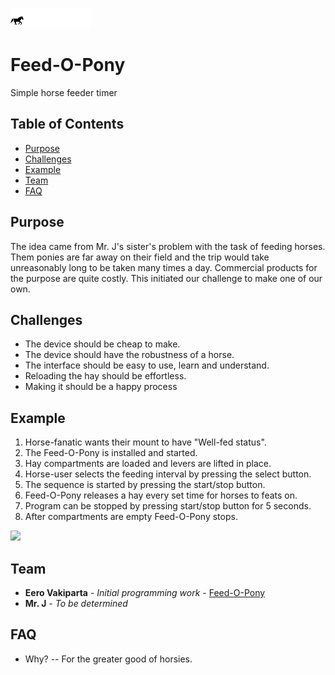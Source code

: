 ![](feedopony.gif)

# Feed-O-Pony
Simple horse feeder timer 

## Table of Contents 

- [Purpose](#purpose)
- [Challenges](#challenges)
- [Example](#example)
- [Team](#team)
- [FAQ](#faq)


## Purpose

The idea came from Mr. J's sister's problem with the task of feeding horses. Them ponies are far away on their field and the trip would take unreasonably long to be taken many times a day. Commercial products for the purpose are quite costly. This initiated our challenge to make one of our own.


## Challenges

- The device should be cheap to make. 
- The device should have the robustness of a horse.
- The interface should be easy to use, learn and understand.
- Reloading the hay should be effortless.
- Making it should be a happy process


## Example

1. Horse-fanatic wants their mount to have "Well-fed status".
2. The Feed-O-Pony is installed and started.
3. Hay compartments are loaded and levers are lifted in place.
4. Horse-user selects the feeding interval by pressing the select button.
5. The sequence is started by pressing the start/stop button.
6. Feed-O-Pony releases a hay every set time for horses to feats on.
7. Program can be stopped by pressing start/stop button for 5 seconds.
8. After compartments are empty Feed-O-Pony stops.

![](ponyusage.gif)

## Team

* **Eero Vakiparta** - *Initial programming work* - [Feed-O-Pony](https://github.com/EeroVakiparta/Feed-O-Pony)
* **Mr. J** - *To be determined* 


## FAQ

- Why?
-- For the greater good of horsies.
